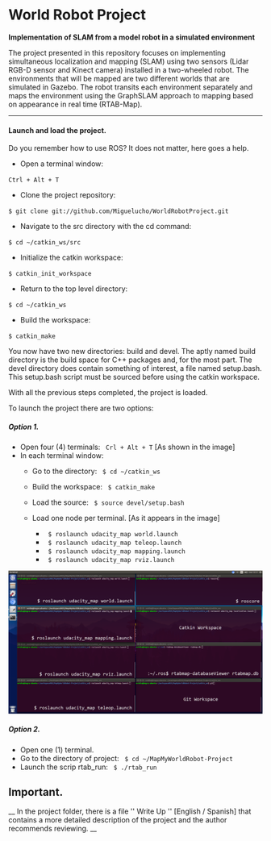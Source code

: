 
# World Robot Project
__Implementation of SLAM from a model robot in a simulated environment__

The project presented in this repository focuses on implementing simultaneous localization and mapping (SLAM)
using two sensors (Lidar RGB-D sensor and Kinect camera) installed in a two-wheeled robot. The environments that will be mapped are two different worlds that are simulated in Gazebo. The robot transits each environment separately and maps the environment using the GraphSLAM approach to mapping based on appearance in real time (RTAB-Map).

---
#### Launch and load the project.

Do you remember how to use ROS?
It does not matter, here goes a help.

- Open a terminal window:

``Ctrl + Alt + T``
- Clone the project repository:

``$ git clone git://github.com/Miguelucho/WorldRobotProject.git ``
- Navigate to the src directory with the cd command:

``$ cd ~/catkin_ws/src``
- Initialize the catkin workspace:

``$ catkin_init_workspace``
- Return to the top level directory:

``$ cd ~/catkin_ws``
- Build the workspace:

``$ catkin_make``

You now have two new directories: build and devel. The aptly named build directory is the build space for C++ packages and, for the most part. The devel directory does contain something of interest, a file named setup.bash. This setup.bash script must be sourced before using the catkin workspace.

With all the previous steps completed, the project is loaded.

To launch the project there are two options:

##### Option 1.

- Open four (4) terminals: `` Crl + Alt + T`` [As shown in the image]
- In each terminal window:
  - Go to the directory: `` $ cd ~/catkin_ws``
  - Build the workspace: `` $ catkin_make``
  - Load the source: `` $ source devel/setup.bash``
  - Load one node per terminal. [As it appears in the image]

    - `` $ roslaunch udacity_map world.launch``
    - `` $ roslaunch udacity_map teleop.launch``
    - `` $ roslaunch udacity_map mapping.launch``
    - `` $ roslaunch udacity_map rviz.launch``

![Screenshot](/catkin_ws/img/readme.png)

##### Option 2.

- Open one (1) terminal.
- Go to the directory of project: `` $ cd ~/MapMyWorldRobot-Project``
- Launch the scrip rtab_run: `` $ ./rtab_run``

## Important.
__ In the project folder, there is a file '' Write Up '' [English / Spanish] that contains a more detailed description of the project and the author recommends reviewing. __
